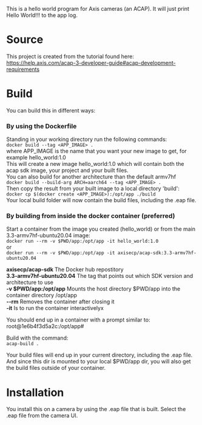 This is a hello world program for Axis cameras (an ACAP).
It will just print Hello World!!! to the app log.

# Source
This project is created from the tutorial found here:  
https://help.axis.com/acap-3-developer-guide#acap-development-requirements

# Build
You can build this in different ways:
### By using the Dockerfile
Standing in your working directory run the following commands:  
```docker build --tag <APP_IMAGE> .```  
where APP_IMAGE is the name that you want your new image to get, for example hello_world:1.0  
This will create a new image hello_world:1.0 which will contain both the acap sdk image, your project and your built files.  
You can also build for another architecture than the default armv7hf  
```docker build --build-arg ARCH=aarch64 --tag <APP_IMAGE> .```  
Then copy the result from your built image to a local directory 'build':  
```docker cp $(docker create <APP_IMAGE>):/opt/app ./build```  
Your local build folder will now contain the build files, including the .eap file.

### By building from inside the docker container (preferred)
Start a container from the image you created (hello_world) or from the main 3.3-armv7hf-ubuntu20.04 image:  
```docker run --rm -v $PWD/app:/opt/app -it hello_world:1.0```  
or  
```docker run --rm -v $PWD/app:/opt/app -it axisecp/acap-sdk:3.3-armv7hf-ubuntu20.04```  

**axisecp/acap-sdk**            The Docker hub repostitory  
**3.3-armv7hf-ubuntu20.04**     The tag that points out which SDK version and architecture to use  
**-v \$PWD/app:/opt/app**       Mounts the host directory $PWD/app into the container directory /opt/app  
**--rm**                        Removes the container after closing it  
**-it**                         Is to run the container interactivelyx  

You should end up in a container with a prompt similar to:  
root@1e6b4f3d5a2c:/opt/app#  

Build with the command:  
```acap-build .```

Your build files will end up in your current directory, including the .eap file. And since this dir
is mounted to your local $PWD/app dir, you will also get the build files outside of your container.

# Installation
You install this on a camera by using the .eap file that is built. Select the .eap file from the camera UI.
